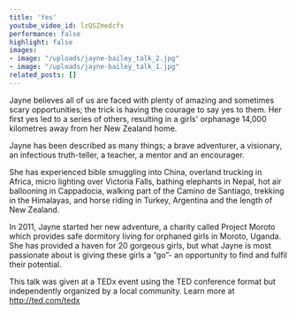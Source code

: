 ```yaml
---
title: 'Yes'
youtube_video_id: lzQSZmedcfs
performance: false
highlight: false
images:
- image: "/uploads/jayne-bailey_talk_2.jpg"
- image: "/uploads/jayne-bailey_talk_1.jpg"
related_posts: []
---
```


Jayne believes all of us are faced with plenty of amazing and sometimes scary opportunities; the trick is having the courage to say yes to them. Her first yes led to a series of others, resulting in a girls' orphanage 14,000 kilometres away from her New Zealand home.

Jayne has been described as many things; a brave adventurer, a visionary, an infectious truth-teller, a teacher, a mentor and an encourager.

She has experienced bible smuggling into China, overland trucking in Africa, micro lighting over Victoria Falls, bathing elephants in Nepal, hot air ballooning in Cappadocia, walking part of the Camino de Santiago, trekking in the Himalayas, and horse riding in Turkey, Argentina and the length of New Zealand.

In 2011, Jayne started her new adventure, a charity called Project Moroto which provides safe dormitory living for orphaned girls in Moroto, Uganda. She has provided a haven for 20 gorgeous girls, but what Jayne is most passionate about is giving these girls a “go”- an opportunity to find and fulfil their potential.

This talk was given at a TEDx event using the TED conference format but independently organized by a local community. Learn more at http://ted.com/tedx
